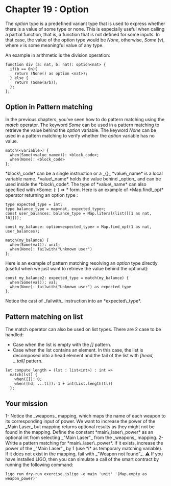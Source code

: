 # Chapter 19 : Option

<dialog character="mechanics">Captain, we should warm up the weapons while we are still in FTL; we don't know what awaits us on the other side.</dialog>

The _option_ type is a predefined variant type that is used to express whether there is a value of some type or none. This is especially useful when calling a partial function, that is, a function that is not defined for some inputs. In that case, the value of the option type would be _None_, otherwise, _Some_ (_v_), where _v_ is some meaningful value of any type.

An example in arithmetic is the division operation:

```
function div (a: nat, b: nat): option<nat> {
  if(b == 0n){
    return (None() as option <nat>);
  } else {
    return (Some(a/b));
  };
};
```

## Option in Pattern matching

In the previous chapters, you've seen how to do pattern matching using the _match_ operator.
The keyword _Some_ can be used in a pattern matching to retrieve the value behind the _option_ variable.
The keyword _None_ can be used in a pattern matching to verify whether the _option_ variable has no value.

```
match(<variable>) {
  when(Some(<value_name>)): <block_code>;
  when(None): <block_code>
};
```

<!-- prettier-ignore -->*block\_code* can be a single instruction or a _{}_
<!-- prettier-ignore -->*value\_name* is a local variable name. *value\_name* holds the value behind _option_ and can be used inside the *block\_code*.
<!-- prettier-ignore -->The type of *value\_name* can also specified with *Some: (<value\_name>: <value\_type>) => <block\_code>* form.

<!-- prettier-ignore -->Here is an example of *Map.find\_opt* operator returning an option type :

```
type expected_type = int;
type balance_type = map<nat, expected_type>;
const user_balances: balance_type = Map.literal(list([[1 as nat, 10]]));

const my_balance: option<expected_type> = Map.find_opt(1 as nat, user_balances);

match(my_balance) {
  when(Some(val)): unit;
  when(None): failwith("Unknown user")
};
```

Here is an example of pattern matching resolving an _option_ type directly (useful when we just want to retrieve the value behind the optional):

```
const my_balance2: expected_type = match(my_balance) {
  when(Some(val)): val;
  when(None): failwith("Unknown user") as expected_type
};
```

<!-- prettier-ignore -->Notice the cast of _failwith_ instruction into an *expected\_type*.

## Pattern matching on list

The match operator can also be used on list types. There are 2 case to be handled:
* Case when the list is empty with the *[]* pattern.
* Case when the list contains an element. In this case, the list is decomposed into a head element and the tail of the list with *[head, ...tail]* pattern.

```
let compute_length = (lst : list<int>) : int =>
  match(lst) {
    when([]): 0;
    when([hd, ...tl]): 1 + int(List.length(tl))
  };
```

## Your mission

<!-- prettier-ignore --> 1- Notice the _weapons_ mapping, which maps the name of each weapon to its corresponding input of power. We want to increase the power of the _Main Laser_ but mapping returns optional results as they might not be found in the mapping. Define the constant *main\_laser\_power* as an optional int from selecting _"Main Laser"_ from the _weapons_ mapping.

<!-- prettier-ignore --> 2- Writte a pattern matching for *main\_laser\_power*. If it exists, increase the power of the _"Main Laser"_ by 1 (use *i* as temporary matching variable). If it does not exist in the mapping, fail with _"Weapon not found"_.

<!-- prettier-ignore -->⚠️ If you have installed LIGO, then you can simulate a call of the smart contract by running the following command:

```
ligo run dry-run exercise.jsligo -e main 'unit' '(Map.empty as weapon_power)'
```

